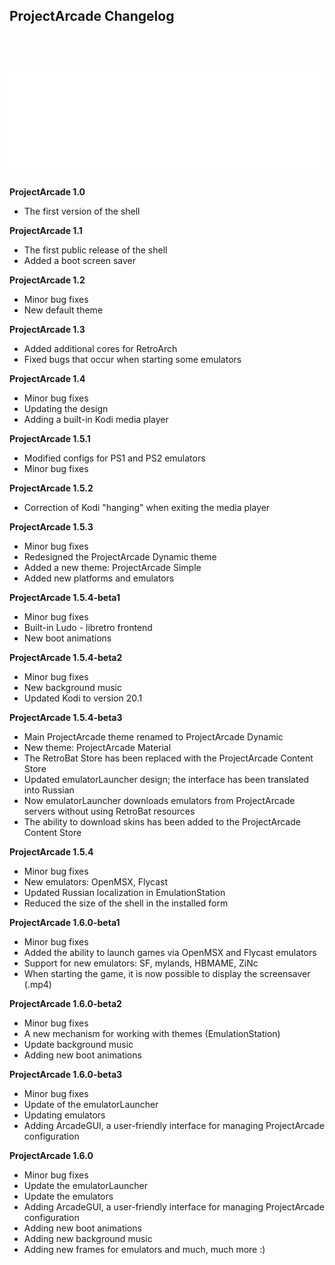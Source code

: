 ﻿## ProjectArcade Changelog

<h1 align="left">
  <br>
  <a href="https://projectarcade.ru/"><img src="https://raw.githubusercontent.com/PRO100BYTE/ProjectArcade/main/resources/images/projectarcade-github.png" alt="ProjectArcade" width="500"></a>
</h1>

**ProjectArcade 1.0**
- The first version of the shell

**ProjectArcade 1.1**
- The first public release of the shell
- Added a boot screen saver 

**ProjectArcade 1.2**
- Minor bug fixes
- New default theme

**ProjectArcade 1.3**
- Added additional cores for RetroArch
- Fixed bugs that occur when starting some emulators

**ProjectArcade 1.4**
- Minor bug fixes
- Updating the design
- Adding a built-in Kodi media player

**ProjectArcade 1.5.1**
- Modified configs for PS1 and PS2 emulators
- Minor bug fixes

**ProjectArcade 1.5.2**
- Correction of Kodi "hanging" when exiting the media player

**ProjectArcade 1.5.3**
- Minor bug fixes
- Redesigned the ProjectArcade Dynamic theme
- Added a new theme: ProjectArcade Simple
- Added new platforms and emulators

**ProjectArcade 1.5.4-beta1**
- Minor bug fixes
- Built-in Ludo - libretro frontend
- New boot animations

**ProjectArcade 1.5.4-beta2**
- Minor bug fixes
- New background music
- Updated Kodi to version 20.1

**ProjectArcade 1.5.4-beta3**
- Main ProjectArcade theme renamed to ProjectArcade Dynamic
- New theme: ProjectArcade Material
- The RetroBat Store has been replaced with the ProjectArcade Content Store
- Updated emulatorLauncher design; the interface has been translated into Russian
- Now emulatorLauncher downloads emulators from ProjectArcade servers without using RetroBat resources
- The ability to download skins has been added to the ProjectArcade Content Store

**ProjectArcade 1.5.4**
- Minor bug fixes
- New emulators: OpenMSX, Flycast
- Updated Russian localization in EmulationStation
- Reduced the size of the shell in the installed form

**ProjectArcade 1.6.0-beta1**
- Minor bug fixes
- Added the ability to launch games via OpenMSX and Flycast emulators
- Support for new emulators: SF, mylands, HBMAME, ZiNc
- When starting the game, it is now possible to display the screensaver (.mp4)

**ProjectArcade 1.6.0-beta2**
- Minor bug fixes
- A new mechanism for working with themes (EmulationStation)
- Update background music
- Adding new boot animations

**ProjectArcade 1.6.0-beta3**
- Minor bug fixes
- Update of the emulatorLauncher
- Updating emulators
- Adding ArcadeGUI, a user-friendly interface for managing ProjectArcade configuration

**ProjectArcade 1.6.0**
- Minor bug fixes
- Update the emulatorLauncher
- Update the emulators
- Adding ArcadeGUI, a user-friendly interface for managing ProjectArcade configuration
- Adding new boot animations
- Adding new background music
- Adding new frames for emulators
and much, much more :)
